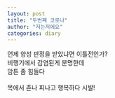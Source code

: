 ```yaml
---
layout: post
title: "두번째 코로나"
author: "저는저에요"
categories: diary
---
```


언제 양성 판정을 받았냐면 이틀전인가? <br>
비행기에서 감염된게 분명한데<br>
암튼 좀 힘들다<br>
<br>
목에서 존나 피나고 행복하다 시발!